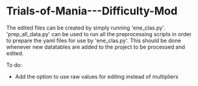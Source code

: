 # Trials-of-Mania---Difficulty-Mod

The edited files can be created by simply running 'ene_clas.py'. 'prep_all_data.py' can be used to run all the preprocessing scripts in order to prepare the yaml files for use by 'ene_clas.py'. This should be done whenever new datatables are added to the project to be processed and edited.

To do:
- Add the option to use raw values for editing instead of multipliers
